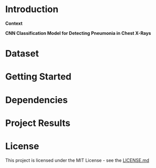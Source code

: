# Introduction
**Context**

**CNN Classification Model for Detecting Pneumonia in Chest X-Rays**

# Dataset


# Getting Started


# Dependencies 


# Project Results


# License 
This project is licensed under the MIT License - see the [LICENSE.md](./LICENSE.md)